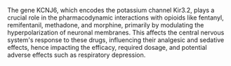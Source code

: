 The gene KCNJ6, which encodes the potassium channel Kir3.2, plays a crucial role in the pharmacodynamic interactions with opioids like fentanyl, remifentanil, methadone, and morphine, primarily by modulating the hyperpolarization of neuronal membranes. This affects the central nervous system's response to these drugs, influencing their analgesic and sedative effects, hence impacting the efficacy, required dosage, and potential adverse effects such as respiratory depression.